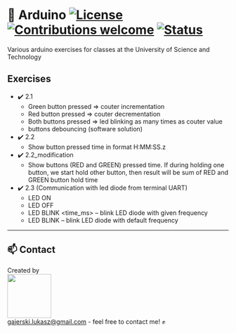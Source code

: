 # 🤖 Arduino  [![License](https://img.shields.io/badge/licence-MIT-blue)](https://choosealicense.com/licenses/mit/) [![Contributions welcome](https://img.shields.io/badge/contributions-welcome-orange.svg)](https://github.com/Ukasz09/Arduino) [![Status](https://img.shields.io/badge/status-work--in--progress-yellow)](https://github.com/Ukasz09/Arduino)

Various arduino exercises for classes at the University of Science and Technology 

## Exercises
- ✔️ 2.1  
  - Green button pressed => couter incrementation
  - Red button pressed => couter decrementation
  - Both buttons pressed => led blinking as many times as couter value
  - buttons debouncing (software solution)
- ✔️ 2.2  
    - Show button pressed time in format H:MM:SS.z
- ✔️ 2.2_modification
	- Show buttons (RED and GREEN) pressed time.
	  If during holding one button, we start hold other button, then result will be sum of RED and GREEN button hold time
- ✔️ 2.3   (Communication with led diode from terminal UART)
    - LED ON 
    - LED OFF 
    - LED BLINK <time_ms> – blink LED diode with given frequency
    - LED BLINK – blink LED diode with default frequency
___
## 📫 Contact 
Created by <br/>
<a href="https://github.com/Ukasz09" target="_blank"><img src="https://avatars0.githubusercontent.com/u/44710226?s=460&v=4"  width="100px;"></a>
<br/> gajerski.lukasz@gmail.com - feel free to contact me! ✊
